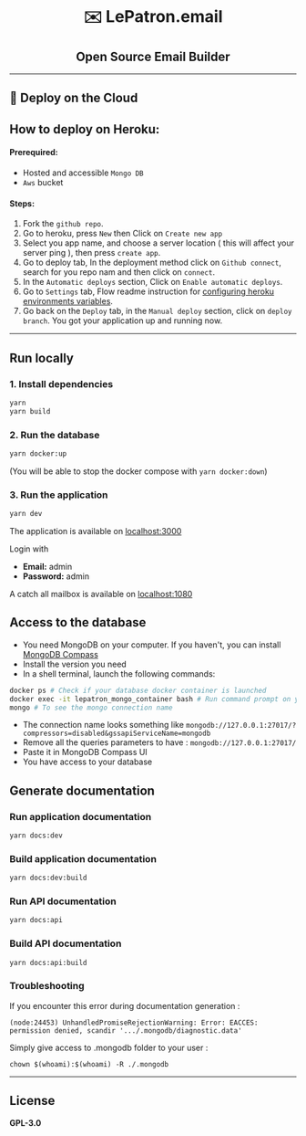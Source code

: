 <h1 align="center">✉️ LePatron.email</h1>
<h2 align="center">Open Source Email Builder</h2>

---

## 🚀 Deploy on the Cloud

## How to deploy on Heroku:

#### Prerequired:

- Hosted and accessible `Mongo DB`
- `Aws` bucket

#### Steps:

1. Fork the `github repo`.
2. Go to heroku, press `New` then Click on `Create new app`
3. Select you app name, and choose a server location ( this will affect your server ping ), then press `create app`.
4. Go to deploy tab, In the deployment method click on `Github connect`, search for you repo nam and then click on `connect`.
5. In the `Automatic deploys` section, Click on `Enable automatic deploys`.
6. Go to `Settings` tab, Flow readme instruction for [configuring heroku environments variables](./packages/documentation/heroku-configuration.md##-configuring-heroku-environments-variables).
7. Go back on the `Deploy` tab, in the `Manual deploy` section, click on `deploy branch`. You got your application up and running now.

---

## Run locally

### 1. Install dependencies

```bash
yarn
yarn build
```

### 2. Run the database

```bash
yarn docker:up
```

(You will be able to stop the docker compose with `yarn docker:down`)

### 3. Run the application

```bash
yarn dev
```

The application is available on [localhost:3000](http://localhost:3000)

Login with

- **Email:** admin
- **Password:** admin

A catch all mailbox is available on [localhost:1080](http://localhost:1080/)

## Access to the database

- You need MongoDB on your computer. If you haven't, you can install [MongoDB Compass](https://www.mongodb.com/try/download/compass)
- Install the version you need
- In a shell terminal, launch the following commands:

```bash
docker ps # Check if your database docker container is launched
docker exec -it lepatron_mongo_container bash # Run command prompt on your docker container
mongo # To see the mongo connection name
```

- The connection name looks something like `mongodb://127.0.0.1:27017/?compressors=disabled&gssapiServiceName=mongodb`
- Remove all the queries parameters to have : `mongodb://127.0.0.1:27017/`
- Paste it in MongoDB Compass UI
- You have access to your database

## Generate documentation

### Run application documentation

```bash
yarn docs:dev
```

### Build application documentation

```bash
yarn docs:dev:build
```

### Run API documentation

```bash
yarn docs:api
```

### Build API documentation

```bash
yarn docs:api:build
```

### Troubleshooting

If you encounter this error during documentation generation :

```
(node:24453) UnhandledPromiseRejectionWarning: Error: EACCES: permission denied, scandir '.../.mongodb/diagnostic.data'
```

Simply give access to .mongodb folder to your user :

```
chown $(whoami):$(whoami) -R ./.mongodb
```

---

## License

**GPL-3.0**
